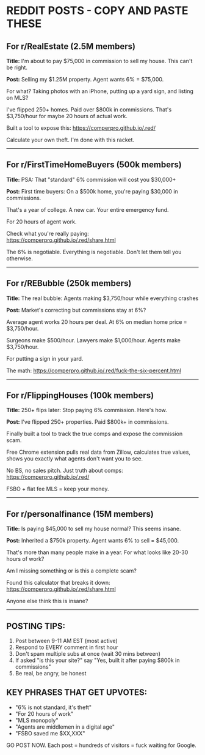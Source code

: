 # REDDIT POSTS - COPY AND PASTE THESE

## For r/RealEstate (2.5M members)

**Title:** I'm about to pay $75,000 in commission to sell my house. This can't be right.

**Post:**
Selling my $1.25M property. Agent wants 6% = $75,000.

For what? Taking photos with an iPhone, putting up a yard sign, and listing on MLS?

I've flipped 250+ homes. Paid over $800k in commissions. That's $3,750/hour for maybe 20 hours of actual work.

Built a tool to expose this: https://comperpro.github.io/.red/

Calculate your own theft. I'm done with this racket.

---

## For r/FirstTimeHomeBuyers (500k members)

**Title:** PSA: That "standard" 6% commission will cost you $30,000+ 

**Post:**
First time buyers: On a $500k home, you're paying $30,000 in commissions.

That's a year of college. A new car. Your entire emergency fund.

For 20 hours of agent work.

Check what you're really paying: https://comperpro.github.io/.red/share.html

The 6% is negotiable. Everything is negotiable. Don't let them tell you otherwise.

---

## For r/REBubble (250k members)

**Title:** The real bubble: Agents making $3,750/hour while everything crashes

**Post:**
Market's correcting but commissions stay at 6%? 

Average agent works 20 hours per deal. At 6% on median home price = $3,750/hour.

Surgeons make $500/hour.
Lawyers make $1,000/hour.
Agents make $3,750/hour.

For putting a sign in your yard.

The math: https://comperpro.github.io/.red/fuck-the-six-percent.html

---

## For r/FlippingHouses (100k members)

**Title:** 250+ flips later: Stop paying 6% commission. Here's how.

**Post:**
I've flipped 250+ properties. Paid $800k+ in commissions.

Finally built a tool to track the true comps and expose the commission scam.

Free Chrome extension pulls real data from Zillow, calculates true values, shows you exactly what agents don't want you to see.

No BS, no sales pitch. Just truth about comps: https://comperpro.github.io/.red/

FSBO + flat fee MLS = keep your money.

---

## For r/personalfinance (15M members)

**Title:** Is paying $45,000 to sell my house normal? This seems insane.

**Post:**
Inherited a $750k property. Agent wants 6% to sell = $45,000.

That's more than many people make in a year. For what looks like 20-30 hours of work?

Am I missing something or is this a complete scam?

Found this calculator that breaks it down: https://comperpro.github.io/.red/share.html

Anyone else think this is insane?

---

## POSTING TIPS:
1. Post between 9-11 AM EST (most active)
2. Respond to EVERY comment in first hour
3. Don't spam multiple subs at once (wait 30 mins between)
4. If asked "is this your site?" say "Yes, built it after paying $800k in commissions"
5. Be real, be angry, be honest

## KEY PHRASES THAT GET UPVOTES:
- "6% is not standard, it's theft"
- "For 20 hours of work"
- "MLS monopoly"
- "Agents are middlemen in a digital age"
- "FSBO saved me $XX,XXX"

GO POST NOW. Each post = hundreds of visitors = fuck waiting for Google.